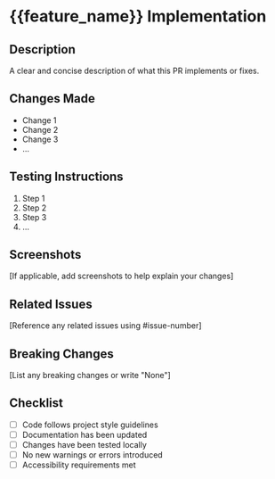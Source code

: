 # {{feature_name}} Implementation

## Description
A clear and concise description of what this PR implements or fixes.

## Changes Made
- Change 1
- Change 2
- Change 3
- ...

## Testing Instructions
1. Step 1
2. Step 2
3. Step 3
4. ...

## Screenshots
[If applicable, add screenshots to help explain your changes]

## Related Issues
[Reference any related issues using #issue-number]

## Breaking Changes
[List any breaking changes or write "None"]

## Checklist
- [ ] Code follows project style guidelines
- [ ] Documentation has been updated
- [ ] Changes have been tested locally
- [ ] No new warnings or errors introduced
- [ ] Accessibility requirements met